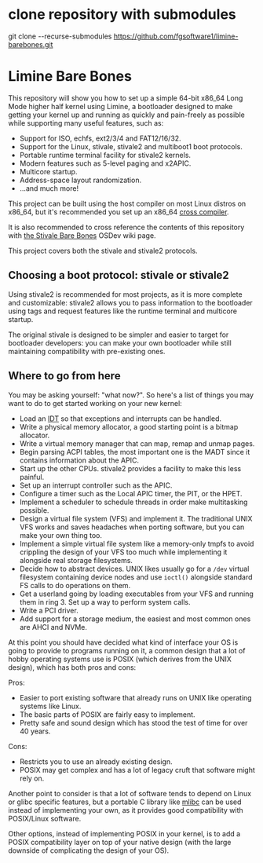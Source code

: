# clone repository with submodules

git clone --recurse-submodules https://github.com/fgsoftware1/limine-barebones.git

# Limine Bare Bones

This repository will show you how to set up a simple 64-bit x86_64 Long Mode higher half kernel using Limine, a bootloader designed to make getting your kernel up and running as quickly and pain-freely as possible while supporting many useful features, such as:

* Support for ISO, echfs, ext2/3/4 and FAT12/16/32.
* Support for the Linux, stivale, stivale2 and multiboot1 boot protocols.
* Portable runtime terminal facility for stivale2 kernels.
* Modern features such as 5-level paging and x2APIC.
* Multicore startup.
* Address-space layout randomization.
* ...and much more!

This project can be built using the host compiler on most Linux distros on x86_64, but it's recommended you set up an x86_64 [cross compiler](https://wiki.osdev.org/GCC_Cross-Compiler).

It is also recommended to cross reference the contents of this repository with [the Stivale Bare Bones](https://wiki.osdev.org/Stivale_Bare_Bones) OSDev wiki page.

This project covers both the stivale and stivale2 protocols.

## Choosing a boot protocol: stivale or stivale2

Using stivale2 is recommended for most projects, as it is more complete and customizable: stivale2 allows you to pass information to the bootloader using tags and request features like the runtime terminal and multicore startup.

The original stivale is designed to be simpler and easier to target for bootloader developers: you can make your own bootloader while still maintaining compatibility with pre-existing ones.

## Where to go from here

You may be asking yourself: "what now?".  So here's a list of things you may want to do to get started working
on your new kernel:

* Load an [IDT](https://wiki.osdev.org/Interrupt_Descriptor_Table) so that exceptions and interrupts can be handled.
* Write a physical memory allocator, a good starting point is a bitmap allocator.
* Write a virtual memory manager that can map, remap and unmap pages.
* Begin parsing ACPI tables, the most important one is the MADT since it contains information about the APIC.
* Start up the other CPUs. stivale2 provides a facility to make this less painful.
* Set up an interrupt controller such as the APIC.
* Configure a timer such as the Local APIC timer, the PIT, or the HPET.
* Implement a scheduler to schedule threads in order make multitasking possible.
* Design a virtual file system (VFS) and implement it. The traditional UNIX VFS works and saves headaches when porting software, but you can make your own thing too.
* Implement a simple virtual file system like a memory-only tmpfs to avoid crippling the design of your VFS too much while implementing it alongside real storage filesystems.
* Decide how to abstract devices. UNIX likes usually go for a `/dev` virtual filesystem containing device nodes and use `ioctl()` alongside standard FS calls to do operations on them.
* Get a userland going by loading executables from your VFS and running them in ring 3. Set up a way to perform system calls.
* Write a PCI driver.
* Add support for a storage medium, the easiest and most common ones are AHCI and NVMe.


At this point you should have decided what kind of interface your OS is going to provide to programs running on it, a common design that a lot of hobby operating systems use is POSIX (which derives from the UNIX design), which has both pros and cons:

Pros:

* Easier to port existing software that already runs on UNIX like operating systems like Linux.
* The basic parts of POSIX are fairly easy to implement.
* Pretty safe and sound design which has stood the test of time for over 40 years.

Cons:

* Restricts you to use an already existing design.
* POSIX may get complex and has a lot of legacy cruft that software might rely on.

Another point to consider is that a lot of software tends to depend on Linux or glibc specific features, but a portable C library like [mlibc](https://github.com/managarm/mlibc) can be used instead of implementing your own, as it provides good compatibility with POSIX/Linux software.

Other options, instead of implementing POSIX in your kernel, is to add a POSIX compatibility layer on top of your native design (with the large downside of complicating the design of your OS).
